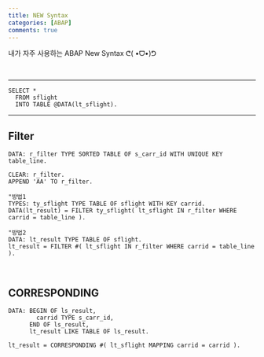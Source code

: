 ```yaml
---
title: NEW Syntax
categories: [ABAP]
comments: true
---
```


내가 자주 사용하는 ABAP New Syntax ᕦ( •ᗜ•)ᕤ

<br>

---

```abap
SELECT *
  FROM sflight
  INTO TABLE @DATA(lt_sflight).
```

---

## Filter <br>

```abap
DATA: r_filter TYPE SORTED TABLE OF s_carr_id WITH UNIQUE KEY table_line.

CLEAR: r_filter.
APPEND 'AA' TO r_filter.

"방법1
TYPES: ty_sflight TYPE TABLE OF sflight WITH KEY carrid.
DATA(lt_result) = FILTER ty_sflight( lt_sflight IN r_filter WHERE carrid = table_line ).

"방법2
DATA: lt_result TYPE TABLE OF sflight.
lt_result = FILTER #( lt_sflight IN r_filter WHERE carrid = table_line ).
```

<br>

## CORRESPONDING <br>

```abap
DATA: BEGIN OF ls_result,
        carrid TYPE s_carr_id,
      END OF ls_result,
      lt_result LIKE TABLE OF ls_result.

lt_result = CORRESPONDING #( lt_sflight MAPPING carrid = carrid ).
```
